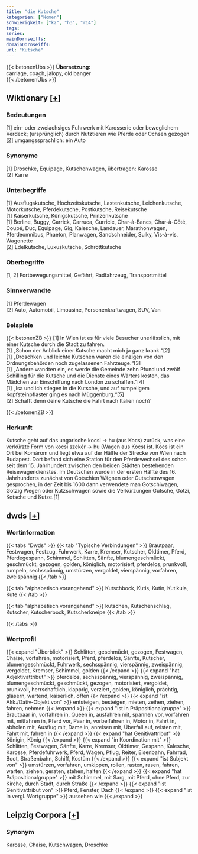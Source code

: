 ```yaml
---
title: "die Kutsche"
kategorien: ["Nomen"]
schwierigkeit: ["k2", "h3", "r14"]
tags:
series:
mainDornseiffs:
domainDornseiffs:
url: "Kutsche"
---
```


{{< betonenÜbs >}}
**Übersetzung:**  
carriage, coach, jalopy, old banger  
{{< /betonenÜbs >}}

## Wiktionary [[+](https://de.wiktionary.org/wiki/Kutsche)]

### Bedeutungen
[1] ein- oder zweiachsiges Fuhrwerk mit Karosserie oder beweglichem Verdeck; (ursprünglich) durch Nutztieren wie Pferde oder Ochsen gezogen  
[2] umgangssprachlich: ein Auto  

### Synonyme
[1] Droschke, Equipage, Kutschenwagen, übertragen: Karosse  
[2] Karre  

### Unterbegriffe
[1] Ausflugskutsche, Hochzeitskutsche, Lastenkutsche, Leichenkutsche, Motorkutsche, Pferdekutsche, Postkutsche, Reisekutsche  
[1] Kaiserkutsche, Königskutsche, Prinzenkutsche  
[1] Berline, Buggy, Carrick, Carruca, Curricle, Char-à-Bancs, Char-à-Côté, Coupé, Duc, Equipage, Gig, Kalesche, Landauer, Marathonwagen, Pferdeomnibus, Phaeton, Planwagen, Sandschneider, Sulky, Vis-à-vis, Wagonette  
[2] Edelkutsche, Luxuskutsche, Schrottkutsche  

### Oberbegriffe
[1, 2] Fortbewegungsmittel, Gefährt, Radfahrzeug, Transportmittel  

### Sinnverwandte
[1] Pferdewagen  
[2] Auto, Automobil, Limousine, Personenkraftwagen, SUV, Van  

### Beispiele
{{< betonenZB >}}
[1] In Wien ist es für viele Besucher unerlässlich, mit einer Kutsche durch die Stadt zu fahren.  
[1] „Schon der Anblick einer Kutsche macht mich ja ganz krank.“[2]  
[1] „Droschken und leichte Kutschen waren die einzigen von den Ordnungsbehörden noch zugelassenen Fahrzeuge.“[3]  
[1] „Andere wandten ein, es werde die Gemeinde zehn Pfund und zwölf Schilling für die Kutsche und die Dienste eines Wärters kosten, das Mädchen zur Einschiffung nach London zu schaffen.“[4]  
[1] „Isa und ich stiegen in die Kutsche, und auf rumpeligem Kopfsteinpflaster ging es nach Müggenburg.“[5]  
[2] Schafft denn deine Kutsche die Fahrt nach Italien noch?  

{{< /betonenZB >}}
### Herkunft
Kutsche geht auf das ungarische kocsi → hu (aus Kocs) zurück, was eine verkürzte Form von kocsi szekér → hu (Wagen aus Kocs) ist. Kocs ist ein Ort bei Komárom und liegt etwa auf der Hälfte der Strecke von Wien nach Budapest. Dort befand sich eine Station für den Pferdewechsel des schon seit dem 15. Jahrhundert zwischen den beiden Städten bestehenden Reisewagendienstes. Im Deutschen wurde in der ersten Hälfte des 16. Jahrhunderts zunächst von Cotschien Wägnen oder Gutschenwagen gesprochen, in der Zeit bis 1600 dann verwendete man Gotschiwagen, Gotzig Wegen oder Kutzschwagen sowie die Verkürzungen Gutsche, Gotzi, Kotsche und Kutze.[1]  



## dwds [[+](https://www.dwds.de/wb/Kutsche)]

### Wortinformation
{{< tabs "Dwds" >}}
{{< tab "Typische Verbindungen" >}}
Brautpaar, Festwagen, Festzug, Fuhrwerk, Karre, Kremser, Kutscher, Oldtimer, Pferd, Pferdegespann, Schimmel, Schlitten, Sänfte, blumengeschmückt, geschmückt, gezogen, golden, königlich, motorisiert, pferdelos, prunkvoll, rumpeln, sechsspännig, umstürzen, vergoldet, vierspännig, vorfahren, zweispännig
{{< /tab >}}

{{< tab "alphabetisch vorangehend" >}}
Kutschbock, Kutis, Kutin, Kutikula, Kute
{{< /tab >}}

{{< tab "alphabetisch vorangehend" >}}
kutschen, Kutschenschlag, Kutscher, Kutscherbock, Kutscherkneipe
{{< /tab >}}

{{< /tabs >}}

### Wortprofil
{{< expand "Überblick" >}} Schlitten, geschmückt, gezogen, Festwagen, Chaise, vorfahren, motorisiert, Pferd, pferdelos, Sänfte, Kutscher, blumengeschmückt, Fuhrwerk, sechsspännig, vierspännig, zweispännig, vergoldet, Kremser, Schimmel, golden {{< /expand >}}
{{< expand "hat Adjektivattribut" >}} pferdelos, sechsspännig, vierspännig, zweispännig, blumengeschmückt, geschmückt, gezogen, motorisiert, vergoldet, prunkvoll, herrschaftlich, klapprig, verziert, golden, königlich, prächtig, gläsern, wartend, kaiserlich, offen {{< /expand >}}
{{< expand "ist Akk./Dativ-Objekt von" >}} entsteigen, besteigen, mieten, zeihen, ziehen, fahren, nehmen {{< /expand >}}
{{< expand "ist in Präpositionalgruppe" >}} Brautpaar in, vorfahren in, Queen in, ausfahren mit, spannen vor, vorfahren mit, mitfahren in, Pferd vor, Paar in, vorbeifahren in, Motor in, Fahrt in, abholen mit, Ausflug mit, Dame in, anreisen mit, Überfall auf, reisten mit, Fahrt mit, fahren in {{< /expand >}}
{{< expand "hat Genitivattribut" >}} Königin, König {{< /expand >}}
{{< expand "in Koordination mit" >}} Schlitten, Festwagen, Sänfte, Karre, Kremser, Oldtimer, Gespann, Kalesche, Karosse, Pferdefuhrwerk, Pferd, Wagen, Pflug, Reiter, Eisenbahn, Fahrrad, Boot, Straßenbahn, Schiff, Kostüm {{< /expand >}}
{{< expand "ist Subjekt von" >}} umstürzen, vorfahren, umkippen, rollen, rasten, rasen, fahren, warten, ziehen, geraten, stehen, halten {{< /expand >}}
{{< expand "hat Präpositionalgruppe" >}} mit Schimmel, mit Sarg, mit Pferd, ohne Pferd, zur Kirche, durch Stadt, durch Straße {{< /expand >}}
{{< expand "ist Genitivattribut von" >}} Pferd, Fenster, Dach {{< /expand >}}
{{< expand "ist in vergl. Wortgruppe" >}} aussehen wie {{< /expand >}}

## Leipzig Corpora [[+](https://corpora.uni-leipzig.de/en/res?word=Kutsche&corpusId=deu_newscrawl-public_2018)]


### Synonym
Karosse, Chaise, Kutschwagen, Droschke

